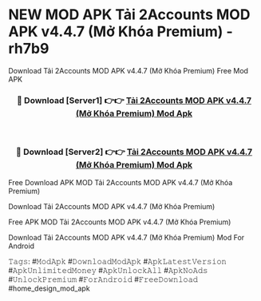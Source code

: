 # NEW MOD APK Tải 2Accounts MOD APK v4.4.7 (Mở Khóa Premium) - rh7b9
Download Tải 2Accounts MOD APK v4.4.7 (Mở Khóa Premium) Free Mod APK

<div align="center">
<h3>🔴 Download [Server1] 👉👉 <a href="https://apk-comot.site?title=Tải_2Accounts_MOD_APK_v4.4.7_(Mở_Khóa_Premium)">Tải 2Accounts MOD APK v4.4.7 (Mở Khóa Premium) Mod Apk</a></h3><br>

<h3>🔴 Download [Server2] 👉👉 <a href="https://apk-comot.site?title=Tải_2Accounts_MOD_APK_v4.4.7_(Mở_Khóa_Premium)">Tải 2Accounts MOD APK v4.4.7 (Mở Khóa Premium) Mod Apk</a></h3>
</div>


Free Download APK MOD Tải 2Accounts MOD APK v4.4.7 (Mở Khóa Premium)

Download Tải 2Accounts MOD APK v4.4.7 (Mở Khóa Premium) 

Free APK MOD Tải 2Accounts MOD APK v4.4.7 (Mở Khóa Premium) 

Download Tải 2Accounts MOD APK v4.4.7 (Mở Khóa Premium) Mod For Android

𝚃𝚊𝚐𝚜: #𝙼𝚘𝚍𝙰𝚙𝚔 #𝙳𝚘𝚠𝚗𝚕𝚘𝚊𝚍𝙼𝚘𝚍𝙰𝚙𝚔 #𝙰𝚙𝚔𝙻𝚊𝚝𝚎𝚜𝚝𝚅𝚎𝚛𝚜𝚒𝚘𝚗 #𝙰𝚙𝚔𝚄𝚗𝚕𝚒𝚖𝚒𝚝𝚎𝚍𝙼𝚘𝚗𝚎𝚢 #𝙰𝚙𝚔𝚄𝚗𝚕𝚘𝚌𝚔𝙰𝚕𝚕 #𝙰𝚙𝚔𝙽𝚘𝙰𝚍𝚜 #𝚄𝚗𝚕𝚘𝚌𝚔𝙿𝚛𝚎𝚖𝚒𝚞𝚖 #𝙵𝚘𝚛𝙰𝚗𝚍𝚛𝚘𝚒𝚍 #𝙵𝚛𝚎𝚎𝙳𝚘𝚠𝚗𝚕𝚘𝚊𝚍 #home_design_mod_apk